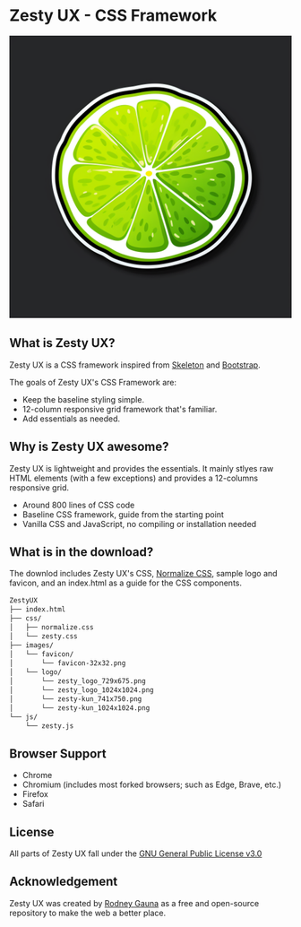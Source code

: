 # Zesty UX - CSS Framework

![Zesty UX](/images/logo/zesty_logo_1024x1024.png "Zesty UX")

## What is Zesty UX?

Zesty UX is a CSS framework inspired from [Skeleton](https://getskeleton.com) and [Bootstrap](https://getbootstrap.com).

The goals of Zesty UX's CSS Framework are:

- Keep the baseline styling simple.
- 12-column responsive grid framework that's familiar.
- Add essentials as needed.

## Why is Zesty UX awesome?

Zesty UX is lightweight and provides the essentials. It mainly stlyes raw HTML elements (with a few exceptions) and provides a 12-columns responsive grid.

- Around 800 lines of CSS code
- Baseline CSS framework, guide from the starting point
- Vanilla CSS and JavaScript, no compiling or installation needed

## What is in the download?

The downlod includes Zesty UX's CSS, [Normalize CSS](https://necolas.github.io/normalize.css/), sample logo and favicon, and an index.html as a guide for the CSS components.

```
ZestyUX
├── index.html
├── css/
│   ├── normalize.css
│   └── zesty.css
├── images/
│   └── favicon/
│       └── favicon-32x32.png
│   └── logo/
│       └── zesty_logo_729x675.png
│       └── zesty_logo_1024x1024.png
│       └── zesty-kun_741x750.png
│       └── zesty-kun_1024x1024.png
└── js/
    └── zesty.js
```

## Browser Support

- Chrome
- Chromium (includes most forked browsers; such as Edge, Brave, etc.)
- Firefox
- Safari

## License

All parts of Zesty UX fall under the [GNU General Public License v3.0](./LICENSE)

## Acknowledgement

Zesty UX was created by [Rodney Gauna](http://rodney.codes) as a free and open-source repository to make the web a better place.
